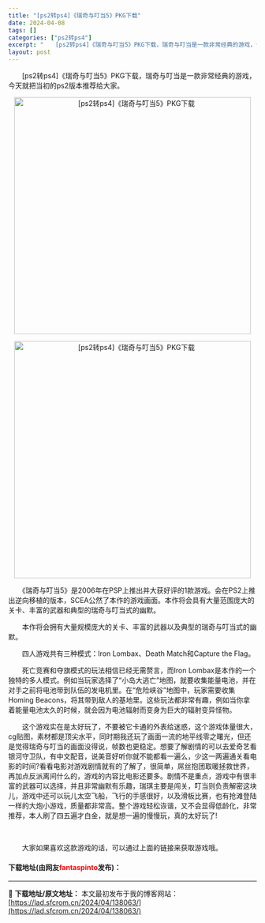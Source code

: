 ```yaml
---
title: "[ps2转ps4]《瑞奇与叮当5》PKG下载"
date: 2024-04-08
tags: []
categories: ["ps2转ps4"]
excerpt: "　　[ps2转ps4]《瑞奇与叮当5》PKG下载，瑞奇与叮当是一款非常经典的游戏，今天就把当初的ps2版本推荐给大家。 　　《瑞奇与叮当5》是2006年在PSP上推出并大获好评的1款游戏。会在PS2上推出逆向移植的版本，SCEA公然了本作的游戏画面。本作将会具有大量范围庞大的关卡、丰富的武器和典型的&hellip;"
layout: post
---
```


 <p>　　[ps2转ps4]《瑞奇与叮当5》PKG下载，瑞奇与叮当是一款非常经典的游戏，今天就把当初的ps2版本推荐给大家。</p> <p align="center"><img align="" border="0" src="https://lad.sfcrom.cn/wp-content/uploads/2024/04/20240408_6613f684ba554.webp" width="480" alt="[ps2转ps4]《瑞奇与叮当5》PKG下载" /></p> <p align="center"><img align="" border="0" src="https://lad.sfcrom.cn/wp-content/uploads/2024/04/20240408_6613f685282be.webp" width="480" alt="[ps2转ps4]《瑞奇与叮当5》PKG下载" /></p> <p>　　《瑞奇与叮当5》是2006年在PSP上推出并大获好评的1款游戏。会在PS2上推出逆向移植的版本，SCEA公然了本作的游戏画面。本作将会具有大量范围庞大的关卡、丰富的武器和典型的瑞奇与叮当式的幽默。</p> <p>　　本作将会拥有大量规模庞大的关卡、丰富的武器以及典型的瑞奇与叮当式的幽默。</p> <p>　　四人游戏共有三种模式：Iron Lombax、Death Match和Capture the Flag。</p> <p>　　死亡竞赛和夺旗模式的玩法相信已经无需赘言，而Iron Lombax是本作的一个独特的多人模式。例如当玩家选择了&ldquo;小岛大逃亡&rdquo;地图，就要收集能量电池，并在对手之前将电池带到队伍的发电机里。在&ldquo;危险峡谷&rdquo;地图中，玩家需要收集Homing Beacons，将其带到敌人的基地里。这些玩法都非常有趣，例如当你拿着能量电池太久的时候，就会因为电池辐射而变身为巨大的辐射变异怪物。</p> <p>　　这个游戏实在是太好玩了，不要被它卡通的外表给迷惑，这个游戏体量很大，cg贴图，素材都是顶尖水平，同时期我还玩了画面一流的地平线零之曙光，但还是觉得瑞奇与叮当的画面没得说，帧数也更稳定。想要了解剧情的可以去爱奇艺看银河守卫队，有中文配音，说美音好听你就不能都看一遍么，少这一两遍通关看电影的时间?看看电影对游戏剧情就有的了解了，很简单，屌丝抱团取暖拯救世界，再加点反派离间什么的，游戏的内容比电影还要多。剧情不是重点，游戏中有很丰富的武器可以选择，并且非常幽默有乐趣，瑞琪主要是闯关，叮当则负责解密这块儿，游戏中还可以玩儿太空飞船，飞行的手感很好，以及滑板比赛，也有抢滩登陆一样的大炮小游戏，质量都非常高。整个游戏轻松诙谐，又不会显得低龄化，非常推荐，本人刷了四五遍才白金，就是想一遍的慢慢玩，真的太好玩了!</p> <p>&nbsp;</p> <p>　　大家如果喜欢这款游戏的话，可以通过上面的链接来获取游戏哦。</p> <p><h4>下载地址(由网友<font color="red">fantaspinto</font>发布)：</h4></p> 

---
📖 **下载地址/原文地址：** 本文最初发布于我的博客网站：[https://lad.sfcrom.cn/2024/04/138063/](https://lad.sfcrom.cn/2024/04/138063/)
